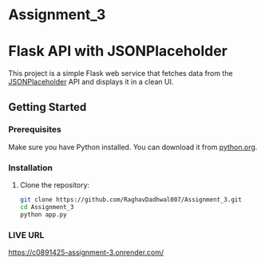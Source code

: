 # Assignment_3

# Flask API with JSONPlaceholder

This project is a simple Flask web service that fetches data from the [JSONPlaceholder](https://jsonplaceholder.typicode.com/) API and displays it in a clean UI.

## Getting Started

### Prerequisites

Make sure you have Python installed. You can download it from [python.org](https://www.python.org/downloads/).

### Installation

1. Clone the repository:

   ```bash
   git clone https://github.com/RaghavDadhwal007/Assignment_3.git
   cd Assignment_3
   python app.py
   ```
### LIVE URL
https://c0891425-assignment-3.onrender.com/

